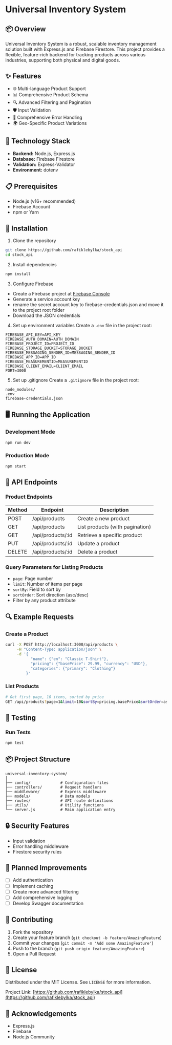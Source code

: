 # Universal Inventory System

## 📦 Overview

Universal Inventory System is a robust, scalable inventory management solution built with Express.js and Firebase Firestore. This project provides a flexible, feature-rich backend for tracking products across various industries, supporting both physical and digital goods.


## ✨ Features

- 🌐 Multi-language Product Support
- 📊 Comprehensive Product Schema
- 🔍 Advanced Filtering and Pagination
- 🛡️ Input Validation
- 📝 Comprehensive Error Handling
- 🌍 Geo-Specific Product Variations

## 🚀 Technology Stack

- **Backend:** Node.js, Express.js
- **Database:** Firebase Firestore
- **Validation:** Express-Validator
- **Environment:** dotenv

## 📋 Prerequisites

- Node.js (v16+ recommended)
- Firebase Account
- npm or Yarn

## 🔧 Installation

1. Clone the repository
```bash
git clone https://github.com/rafiklebylka/stock_api
cd stock_api
```

2. Install dependencies
```bash
npm install
```

3. Configure Firebase
- Create a Firebase project at [Firebase Console](https://console.firebase.google.com/)
- Generate a service account key
- rename the secret account key to firebase-credentials.json and move it to the project root folder
- Download the JSON credentials

4. Set up environment variables
Create a `.env` file in the project root:
```
FIREBASE_API_KEY=API_KEY
FIREBASE_AUTH_DOMAIN=AUTH_DOMAIN
FIREBASE_PROJECT_ID=PROJECT_ID
FIREBASE_STORAGE_BUCKET=STORAGE_BUCKET
FIREBASE_MESSAGING_SENDER_ID=MESSAGING_SENDER_ID
FIREBASE_APP_ID=APP_ID
FIREBASE_MEASUREMENTID=MEASUREMENTID
FIREBASE_CLIENT_EMAIL=CLIENT_EMAIL
PORT=3000
```

5. Set up .gitignore
Create a `.gitignore` file in the project root:
```
node_modules/
.env
firebase-credentials.json
```


## 🖥️ Running the Application

### Development Mode
```bash
npm run dev
```

### Production Mode
```bash
npm start
```

## 📘 API Endpoints

### Product Endpoints

| Method | Endpoint          | Description                     |
|--------|-------------------|---------------------------------|
| POST   | /api/products     | Create a new product            |
| GET    | /api/products     | List products (with pagination) |
| GET    | /api/products/:id | Retrieve a specific product     |
| PUT    | /api/products/:id | Update a product                |
| DELETE | /api/products/:id | Delete a product                |

### Query Parameters for Listing Products

- `page`: Page number
- `limit`: Number of items per page
- `sortBy`: Field to sort by
- `sortOrder`: Sort direction (asc/desc)
- Filter by any product attribute

## 🔍 Example Requests

### Create a Product
```bash
curl -X POST http://localhost:3000/api/products \
     -H "Content-Type: application/json" \
     -d '{
           "name": {"en": "Classic T-Shirt"},
           "pricing": {"basePrice": 29.99, "currency": "USD"},
           "categories": {"primary": "Clothing"}
         }'
```

### List Products
```bash
# Get first page, 10 items, sorted by price
GET /api/products?page=1&limit=10&sortBy=pricing.basePrice&sortOrder=asc
```

## 🧪 Testing

### Run Tests
```bash
npm test
```

## 📦 Project Structure
```
universal-inventory-system/
│
├── config/             # Configuration files
├── controllers/        # Request handlers
├── middleware/         # Express middleware
├── models/             # Data models
├── routes/             # API route definitions
├── utils/              # Utility functions
└── server.js           # Main application entry
```

## 🔒 Security Features

- Input validation
- Error handling middleware
- Firestore security rules

## 🚧 Planned Improvements

- [ ] Add authentication
- [ ] Implement caching
- [ ] Create more advanced filtering
- [ ] Add comprehensive logging
- [ ] Develop Swagger documentation

## 🤝 Contributing

1. Fork the repository
2. Create your feature branch (`git checkout -b feature/AmazingFeature`)
3. Commit your changes (`git commit -m 'Add some AmazingFeature'`)
4. Push to the branch (`git push origin feature/AmazingFeature`)
5. Open a Pull Request

## 📄 License

Distributed under the MIT License. See `LICENSE` for more information.


Project Link: [https://github.com/rafiklebylka/stock_api](https://github.com/rafiklebylka/stock_api)

## 🙏 Acknowledgements

- Express.js
- Firebase
- Node.js Community
